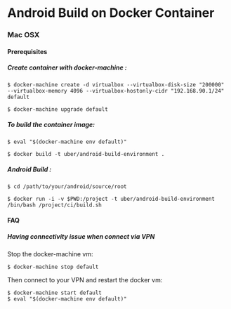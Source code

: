 Android Build on Docker Container
===


### Mac OSX

#### Prerequisites

##### Create container with docker-machine  :

    $ docker-machine create -d virtualbox --virtualbox-disk-size "200000"  --virtualbox-memory 4096 --virtualbox-hostonly-cidr "192.168.90.1/24" default

    $ docker-machine upgrade default


##### To build the container image:

    $ eval "$(docker-machine env default)"

    $ docker build -t uber/android-build-environment .

##### Android Build :

    $ cd /path/to/your/android/source/root

    $ docker run -i -v $PWD:/project -t uber/android-build-environment /bin/bash /project/ci/build.sh

#### FAQ

##### Having connectivity issue when connect via VPN

Stop the docker-machine vm:


	$ docker-machine stop default
	
Then connect to your VPN and restart the docker vm:

	$ docker-machine start default
	$ eval "$(docker-machine env default)"



